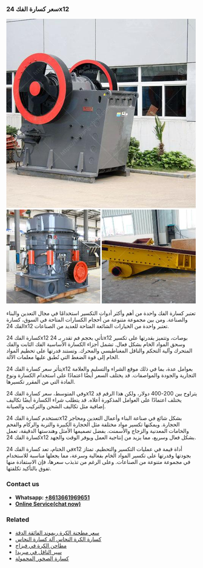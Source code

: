 <h3>سعر كسارة الفك 24x12</h3><img src='1701851039.jpg' alt=''><p>تعتبر كسارة الفك واحدة من أهم وأكثر أدوات التكسير استخدامًا في مجال التعدين والبناء والصناعة. ومن بين مجموعة متنوعة من أحجام الكسارات المتاحة في السوق، كسارة الفك 24x12 تعتبر واحدة من الخيارات الشائعة المتاحة للعديد من الصناعات.</p><p>كسارة الفك 24x12 تأتي بحجم فم تقدر بـ 24x12 بوصات، وتتميز بقدرتها على تكسير وسحق المواد الخام بشكل فعال. تشمل أجزاء الكسارة الأساسية الفك الثابت والفك المتحرك وآلية التحكم والناقل المغناطيسي والمحرك. وتستند قدرتها على تحطيم المواد الخام إلى قوة الضغط التي تُطبق عليها معلمات الآلة.</p><p>يتأثر سعر كسارة الفك 24x12 بعوامل عدة، بما في ذلك موقع الشراء والتسليم والعلامة التجارية والجودة والمواصفات. قد يختلف السعر أيضًا اعتمادًا على استخدام الكسارة ونوع المادة التي من المقرر تكسيرها.</p><p>وفي المتوسط، سعر كسارة الفك 24x12 يتراوح بين 200-400 دولار، ولكن هذا الرقم قد يختلف اعتمادًا على العوامل المذكورة أعلاه. قد يتطلب شراء الكسارة أيضًا تكاليف إضافية مثل تكاليف الشحن والتركيب والصيانة.</p><p>تستخدم كسارة الفك 24x12 بشكل شائع في صناعة البناء وأعمال التعدين ومحاجر الحجارة. ويمكنها تكسير مواد مختلفة مثل الحجارة الكبيرة والتربة والركام والفحم والخامات المعدنية والزجاج والأسمنت. بفضل تصميمها الأمثل وهندستها الدقيقة، تعمل كسارة الفك 24x12 بشكل فعال وسريع، مما يزيد من إنتاجية العمل ويوفر الوقت والجهد.</p><p>في الختام، تعد كسارة الفك 24x12 أداة قيمة في عمليات التكسير والتحطيم. تمتاز بجودتها وقدرتها على تكسير المواد الخام بفعالية وسرعة، مما يجعلها مناسبة للاستخدام في مجموعة متنوعة من الصناعات. وعلى الرغم من تذبذب سعرها، فإن الاستفادة منها تفوق بالتأكيد تكلفتها.</p><h3>Contact us</h3><ul><li><strong>Whatsapp:&nbsp;<a href="https://wa.me/8613661969651">+8613661969651</a></strong></li><li><a href="https://swt.shibang-china.com/?git&amp;zhl&amp;سعر كسارة الفك 24x12"><strong>Online Service(chat now)</strong></a></li></ul><h3>Related</h3><ul><li><a href='سعر مطحنة الكرة ريموند الفائقة الدقة.md'>سعر مطحنة الكرة ريموند الفائقة الدقة</a></li><li><a href='كسارة الكرة النحاس آلة كسارة النحاس.md'>كسارة الكرة النحاس آلة كسارة النحاس</a></li><li><a href='مطاحن الكرة في فيزاج.md'>مطاحن الكرة في فيزاج</a></li><li><a href='سير الناقل في ميريدا.md'>سير الناقل في ميريدا</a></li><li><a href='كسارة الصخور المحمولة.md'>كسارة الصخور المحمولة</a></li></ul>